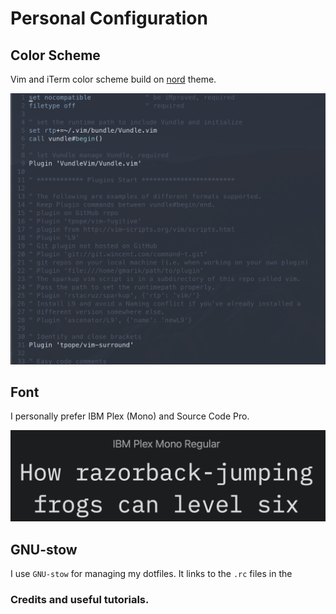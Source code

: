 # Personal Configuration

## Color Scheme
Vim and iTerm color scheme build on [nord](https://www.nordtheme.com/) theme.

![ColorScheme](./screenshots/nord_example.png)

## Font
I personally prefer IBM Plex (Mono) and Source Code Pro.

![font](./screenshots/ibm_plex.png)

## GNU-stow
I use `GNU-stow` for managing my dotfiles. It links to the `.rc` files in the 

### Credits and useful tutorials. 
